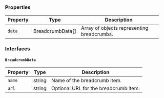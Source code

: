 ### Properties

| Property | Type             | Description                                |
| -------- | ---------------- | ------------------------------------------ |
| `data`   | BreadcrumbData[] | Array of objects representing breadcrumbs. |
### Interfaces

#### `BreadcrumbData`

| Property | Type   | Description                           |
| -------- | ------ | ------------------------------------- |
| `name`   | string | Name of the breadcrumb item.          |
| `url`    | string | Optional URL for the breadcrumb item. |
